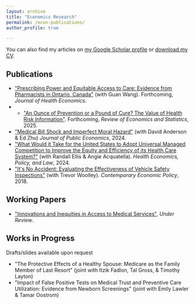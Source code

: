 ```yaml
---
layout: archive
title: "Economics Research"
permalink: /econ-publications/
author_profile: true

---
```

You can also find my articles on [my Google Scholar profile](https://scholar.google.com/citations?user=Ks-_ZlIAAAAJ&hl=en) or [download my CV](http://alex-hoagland.github.io/files/HoaglandCV_current.pdf).

## Publications
* ["Prescribing Power and Equitable Access to Care: Evidence from Pharmacists in Ontario, Canada"](https://alex-hoagland.github.io/files/OntarioPharmacistPrescribing_20250515.pdf) (with Guan Wang). Forthcoming, *Journal of Health Economics*.
* * ["An Ounce of Prevention or a Pound of Cure? The Value of Health Risk Information"](https://direct.mit.edu/rest/article-abstract/doi/10.1162/rest.a.276/131696/An-Ounce-of-Prevention-or-a-Pound-of-Cure-The?redirectedFrom=fulltext). Forthcoming, *Review of Economics and Statistics*, 2025.
* ["Medical Bill Shock and Imperfect Moral Hazard"](https://www.sciencedirect.com/science/article/pii/S0047272724000884) (with David Anderson & Ed Zhu) *Journal of Public Economics*, 2024. 
* ["What Would it Take for the United States to Adopt Universal Managed Competition to Improve the Equity and Efficiency of its Health Care System?"](https://www.cambridge.org/core/journals/health-economics-policy-and-law/article/managed-competition-in-the-united-states-how-well-is-it-promoting-equity-and-efficiency/D3E73ADE6BA48EC9B7AB4C7915FE5667) (with Randall Ellis & Angie Acquatella). *Health Economics, Policy, and Law*, 2024.  
* ["It's No Accident: Evaluating the Effectiveness of Vehicle Safety Inspections"](https://onlinelibrary.wiley.com/doi/full/10.1111/coep.12284) (with Trevor Woolley). *Contemporary Economic Policy*, 2018. 

## Working Papers
* ["Innovations and Inequities in Access to Medical Services"](https://alex-hoagland.github.io/files/Hoagland_InnovationsInequities_TAVR.pdf), *Under Review*.

## Works in Progress
Drafts/slides available upon request
* "The Protective Effects of a Healthy Spouse: Medicare as the Family Member of Last Resort" (joint with Itzik Fadlon, Tal Gross, & Timothy Layton)
* "Impact of False Positive Tests on Medical Trust and Preventive Care Utilization: Evidence from Newborn Screenings" (joint with Emily Lawler & Tamar Oostrom)
